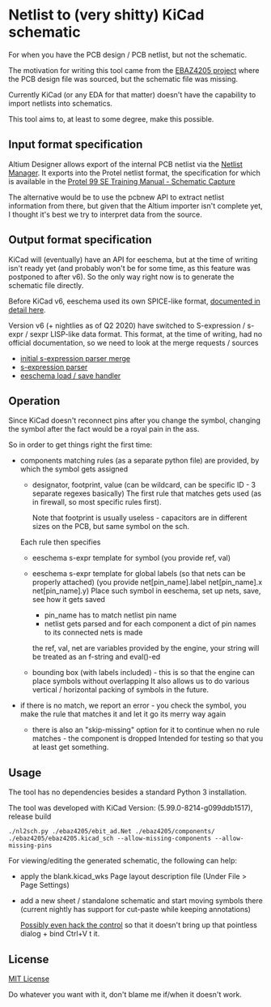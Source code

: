 # Netlist to (very shitty) KiCad schematic

For when you have the PCB design / PCB netlist, but not the schematic.

The motivation for writing this tool came from the [EBAZ4205 project](https://github.com/xjtuecho/EBAZ4205) where the PCB design file was sourced, but the schematic file was missing.

Currently KiCad (or any EDA for that matter) doesn't have the capability to import netlists into schematics.

This tool aims to, at least to some degree, make this possible.

## Input format specification

Altium Designer allows export of the internal PCB netlist via the [Netlist Manager](https://www.altium.com/documentation/altium-designer/pcb-dlg-netlistmanagernetlist-manager-ad).
It exports into the Protel netlist format, the specification for which is available in the [Protel 99 SE Training Manual - Schematic Capture](./Protel_99_SE_Training_Manual__Schematic_Capture.pdf)

The alternative would be to use the pcbnew API to extract netlist information from there, but given that the Altium importer isn't complete yet, I thought it's best we try to interpret data from the source.

## Output format specification

KiCad will (eventually) have an API for eeschema, but at the time of writing isn't ready yet (and probably won't be for some time, as this feature was postponed to after v6). So the only way right now is to generate the schematic file directly.

Before KiCad v6, eeschema used its own SPICE-like format, [documented in detail here](https://kicad.org/help/legacy_file_format_documentation.pdf).

Version v6 (+ nightlies as of Q2 2020) have switched to S-expression / s-expr / sexpr LISP-like data format.
This format, at the time of writing, had no official documentation, so we need to look at the merge requests / sources

- [initial s-expression parser merge](https://gitlab.com/kicad/code/kicad/-/merge_requests/135)
- [s-expression parser](https://gitlab.com/kicad/code/kicad/-/tree/d67cf2f9afa40361bdefe195704fba881fd7c7d2/libs/sexpr)
- [eeschema load / save handler](https://gitlab.com/kicad/code/kicad/-/blob/bb232e6ac6db07919540a28b346a36e68b2f6566/eeschema/sch_plugins/kicad/sch_sexpr_plugin.cpp)

## Operation

Since KiCad doesn't reconnect pins after you change the symbol, changing the symbol after the fact would be a
royal pain in the ass.

So in order to get things right the first time:

- components matching rules (as a separate python file) are provided, by which the symbol gets assigned
  - designator, footprint, value (can be wildcard, can be specific ID - 3 separate regexes basically)
  The first rule that matches gets used (as in firewall, so most specific rules first).

    Note that footprint is usually useless - capacitors are in different sizes on the PCB, but same symbol on the sch.

  Each rule then specifies
  - eeschema s-expr template for symbol (you provide ref, val)
  - eeschema s-expr template for global labels (so that nets can be properly attached) (you provide net[pin_name].label net[pin_name].x net[pin_name].y)
    Place such symbol in eeschema, set up nets, save, see how it gets saved

    - pin_name has to match netlist pin name
    - netlist gets parsed and for each component a dict of pin names to its connected nets is made

    the ref, val, net are variables provided by the engine, your string will be treated as an f-string and eval()-ed
  - bounding box (with labels included) - this is so that the engine can place symbols without overlapping
    It also allows us to do various vertical / horizontal packing of symbols in the future.

- if there is no match, we report an error - you check the symbol, you make the rule that matches it and let it go its merry way again
  - there is also an "skip-missing" option for it to continue when no rule matches - the component is dropped
    Intended for testing so that you at least get something.

## Usage

The tool has no dependencies besides a standard Python 3 installation.

The tool was developed with KiCad Version: (5.99.0-8214-g099ddb1517), release build

```
./nl2sch.py ./ebaz4205/ebit_ad.Net ./ebaz4205/components/ ./ebaz4205/ebaz4205.kicad_sch --allow-missing-components --allow-missing-pins
```

For viewing/editing the generated schematic, the following can help:

- apply the blank.kicad_wks Page layout description file (Under File > Page Settings)
- add a new sheet / standalone schematic and start moving symbols there (current nightly has support for cut-paste while keeping annotations)
  
  [Possibly even hack the control](https://gitlab.com/kicad/code/kicad/-/blob/77f65163/eeschema/tools/sch_editor_control.cpp#L1381) so that it doesn't bring up that pointless dialog + bind Ctrl+V t it.

## License

[MIT License](./LICENSE.md)

Do whatever you want with it, don't blame me if/when it doesn't work.
